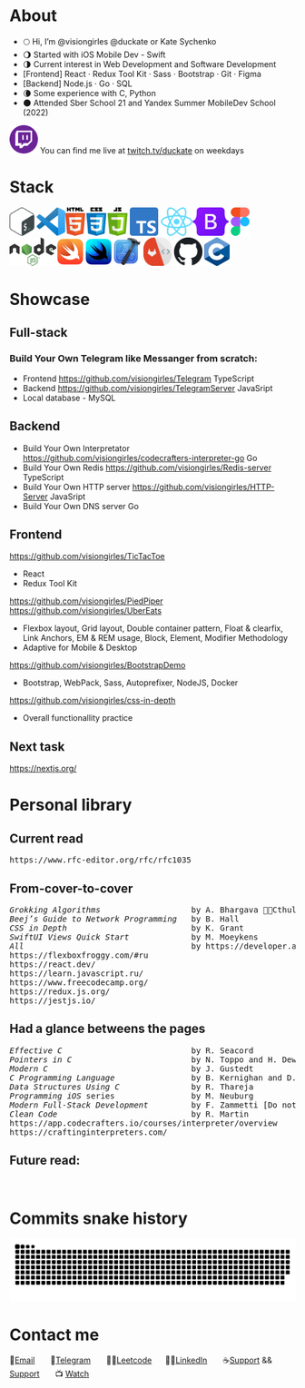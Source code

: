 # About

- 🌕 Hi, I’m @visiongirles @duckate or Kate Sychenko
- 🌖 Started with iOS Mobile Dev - Swift
- 🌗 Current interest in Web Development and Software Development
- [Frontend] React · Redux Tool Kit · Sass · Bootstrap · Git · Figma
- [Backend] Node.js · Go · SQL
- 🌘 Some experience with C, Python
- 🌑 Attended Sber School 21 and Yandex Summer MobileDev School (2022)

<img title="https://www.twitch.tv/duckate" alt="twitch" height="50px" src="logo/twitch-logo.png" /> You can find me live at <a href="https://www.twitch.tv/duckate">twitch.tv/duckate</a> on weekdays
# Stack
<img title="bash" alt="bash" height="50px" src="logo/bash-logo.png" /> <img title="vsc" alt="vsc" height="50px" src="logo/vsc-logo.png" /><img title="html css js" alt="html css js" height="50px" src="logo/html-css-js-logo.png" /> <img title="typescript" alt="typescript" height="50px" src="logo/typescript-logo.png" /> <img title="react" alt="react" height="50px" src="logo/react-logo.png" /><img title="bootstrap" alt="bootstrap" height="50px" src="logo/bootstrap-logo.png" /> <img title="figma" alt="figma" height="50px" src="logo/figma-logo.png" /> <img title="node-js" alt="node-js" height="50px" src="logo/node-js-logo.png" /><img title="swift" alt="swift" height="50px" src="logo/swift-logo.png" /><img title="swiftui" alt="swiftui" height="50px" src="logo/swiftui-logo.png" /><img title="xcode" alt="xcode" height="50px" src="logo/xcode-logo.png" /> <img title="gitlab" alt="gitlab" height="50px" src="logo/gitlab-logo.png" /> <img title="github" alt="github" height="50px" src="logo/github-logo.png" /> <img title="c" alt="c" height="50px" src="logo/c-logo.png" /> 

# Showcase

## Full-stack
### Build Your Own Telegram like Messanger from scratch:
- Frontend https://github.com/visiongirles/Telegram TypeScript
- Backend https://github.com/visiongirles/TelegramServer JavaSript
- Local database - MySQL


## Backend
- Build Your Own Interpretator https://github.com/visiongirles/codecrafters-interpreter-go Go
- Build Your Own Redis https://github.com/visiongirles/Redis-server TypeScript
- Build Your Own HTTP server https://github.com/visiongirles/HTTP-Server JavaSript
- Build Your Own DNS server Go


## Frontend
https://github.com/visiongirles/TicTacToe
 - React
 - Redux Tool Kit
   
https://github.com/visiongirles/PiedPiper
https://github.com/visiongirles/UberEats
- Flexbox layout, Grid layout, Double container pattern, Float & clearfix, Link Anchors, EM & REM usage, Block, Element, Modifier Methodology
- Adaptive for Mobile & Desktop

https://github.com/visiongirles/BootstrapDemo
- Bootstrap, WebPack, Sass,  Autoprefixer, NodeJS, Docker

https://github.com/visiongirles/css-in-depth
- Overall functionallity practice

## Next task
https://nextjs.org/


# Personal library
## Current read
<pre>
https://www.rfc-editor.org/rfc/rfc1035
</pre>

## From-cover-to-cover
<pre>
<i>Grokking Algorithms</i>                   by A. Bhargava 🙏🐙Cthulhu bless the author
<i>Beej’s Guide to Network Programming</i>   by B. Hall
<i>CSS in Depth</i>                          by K. Grant
<i>SwiftUI Views Quick Start</i>             by M. Moeykens
<i>All</i>                                   by https://developer.apple.com/swift/
https://flexboxfroggy.com/#ru
https://react.dev/  
https://learn.javascript.ru/
https://www.freecodecamp.org/
https://redux.js.org/
https://jestjs.io/ 
</pre>

## Had a glance betweens the pages
<pre>
<i>Effective C</i>                           by R. Seacord
<i>Pointers in C</i>                         by N. Toppo and H. Dewan
<i>Modern C</i>                              by J. Gustedt
<i>C Programming Language</i>                by B. Kernighan and D. Ritchie
<i>Data Structures Using C</i>               by R. Thareja
<i>Programming iOS</i> series                by M. Neuburg
<i>Modern Full-Stack Development</i>         by F. Zammetti [Do not recommend this book]
<i>Clean Code</i>                            by R. Martin
https://app.codecrafters.io/courses/interpreter/overview
https://craftinginterpreters.com/
</pre>
## Future read:
<pre>

</pre>
# Commits snake history
![snake svg](https://github.com/visiongirles/visiongirles/blob/output/github-snake.svg)

# Contact me
📧<a href="mailto:busy.sychenko@gmail.com">Email</a> &nbsp;&nbsp;&nbsp;&nbsp;&nbsp; 📱<a href="https://t.me/duckate">Telegram</a>
&nbsp;&nbsp;&nbsp;&nbsp;&nbsp; 👩‍💻<a href="https://leetcode.com/visiongirles/">Leetcode</a>&nbsp;&nbsp;&nbsp;&nbsp;&nbsp; 🧙‍♀️<a href="https://www.linkedin.com/in/kate-sychenko-50456a57/">LinkedIn</a>  &nbsp;&nbsp;&nbsp;&nbsp;&nbsp; ☕<a href="https://paypal.me/sychenko?country.x=AE&locale.x=en_US">Support</a> && <a href="https://www.donationalerts.com/r/duckate"> Support</a> &nbsp;&nbsp;&nbsp;&nbsp;&nbsp; 📺 <a href="https://www.twitch.tv/duckate">Watch</a> 
